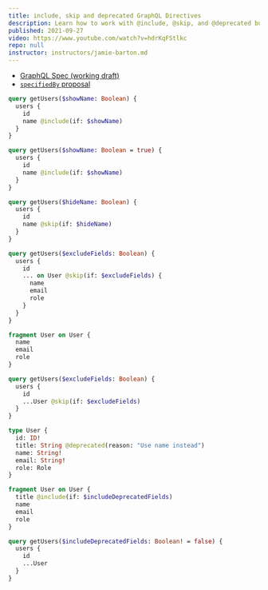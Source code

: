 ```yaml
---
title: include, skip and deprecated GraphQL Directives
description: Learn how to work with @include, @skip, and @deprecated built-in GraphQL directives.
published: 2021-09-27
video: https://www.youtube.com/watch?v=hdrKqFStlkc
repo: null
instructor: instructors/jamie-barton.md
---
```


- [GraphQL Spec (working draft)](https://spec.graphql.org/draft/#sec-Language.Directives)
- [`specifiedBy` proposal](https://github.com/graphql/graphql-spec/issues/635)

```graphql
query getUsers($showName: Boolean) {
  users {
    id
    name @include(if: $showName)
  }
}
```

```graphql
query getUsers($showName: Boolean = true) {
  users {
    id
    name @include(if: $showName)
  }
}
```

```graphql
query getUsers($hideName: Boolean) {
  users {
    id
    name @skip(if: $hideName)
  }
}
```

```graphql
query getUsers($excludeFields: Boolean) {
  users {
    id
    ... on User @skip(if: $excludeFields) {
      name
      email
      role
    }
  }
}
```

```graphql
fragment User on User {
  name
  email
  role
}

query getUsers($excludeFields: Boolean) {
  users {
    id
    ...User @skip(if: $excludeFields)
  }
}
```

```graphql
type User {
  id: ID!
  title: String @deprecated(reason: "Use name instead")
  name: String!
  email: String!
  role: Role
}
```

```graphql
fragment User on User {
  title @include(if: $includeDeprecatedFields)
  name
  email
  role
}

query getUsers($includeDeprecatedFields: Boolean! = false) {
  users {
    id
    ...User
  }
}
```
